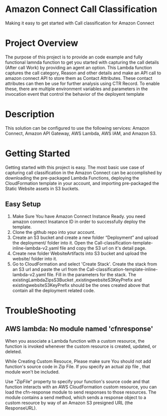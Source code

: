 # Amazon Connect Call Classification

Making it easy to get started with Call classification for Amazon Connect

# Project Overview

The purpose of this project is to provide an code example and fully functional lamnda function to get you started with capturing the call details (After call Work) by providing an agent an option.
This Lambda function captures the call category, Reason and other details and make an API call to amazon connect API to store them as Contact Attributes. These contact attributes can then be use for further analysis using CTR Record.
To enable these, there are multiple environment variables and parameters in the invocation event that control the behavior of the deployent template

# Description

This solution can be configured to use the following services: Amazon Connect, Amazon API Gateway, AWS Lambda, AWS IAM, and Amazon S3.

# Getting Started

Getting started with this project is easy. The most basic use case of capturing call classification in the Amazon Connect can be accomplished by downloading the pre-packaged Lambda Functions, deploying the CloudFormation template in your account, and importing pre-packaged the Static Website assets in S3 buckets.

## Easy Setup

1. Make Sure You have Amazon Connect Instance Ready. you need amazon connect Insatance ID in order to successfully deploy the template.
2. Clone the github repo into your account.
3. Create an S3 bucket and create a new folder “Deployment” and upload the deployment/ folder into it.
        Open the Call-classification-template-inline-lambda-v2.yaml file and copy the S3 url on it's detail page.
4. Create new folder WebsiteArtifacts into S3 bucket and upload the website/ folder into it.
5. Go to CloudFormation and select 'Create Stack'.
        Create the stack from an S3 url and paste the url from the Call-classification-template-inline-lambda-v2.yaml file.
        Fill in the parameters for the stack. The existingLambdaZipsS3Bucket ,existingwebsiteS3KeyPrefix and existingwebsiteS3KeyPrefix should be the ones created above that contain all the deployment related code.

# TroubleShooting

## AWS lambda: No module named 'cfnresponse'

When you associate a Lambda function with a custom resource, the function is invoked whenever the custom resource is created, updated, or deleted.

While Creating Custom Resouce, Please make sure You should not add function's source code in Zip File. If you specify an actual zip file , that module won't be included.

Use "ZipFile" property to specify your function's source code and that function interacts with an AWS CloudFormation custom resource, you can load the cfn-response module to send responses to those resources. The module contains a send method, which sends a response object to a custom resource by way of an Amazon S3 presigned URL (the ResponseURL).





